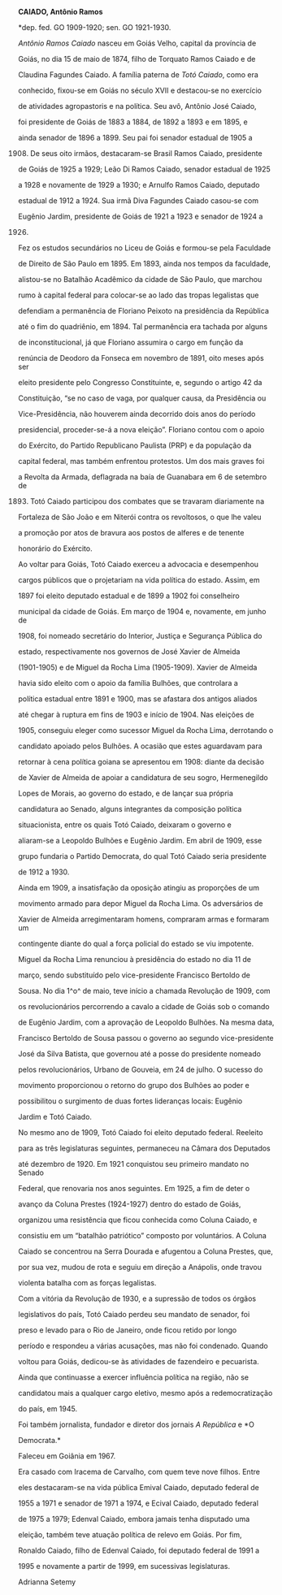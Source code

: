 **CAIADO, Antônio Ramos**



\*dep. fed. GO 1909-1920; sen. GO 1921-1930.



*Antônio Ramos Caiado* nasceu em Goiás Velho, capital da província de

Goiás, no dia 15 de maio de 1874, filho de Torquato Ramos Caiado e de

Claudina Fagundes Caiado. A família paterna de *Totó Caiado*, como era

conhecido, fixou-se em Goiás no século XVII e destacou-se no exercício

de atividades agropastoris e na política. Seu avô, Antônio José Caiado,

foi presidente de Goiás de 1883 a 1884, de 1892 a 1893 e em 1895, e

ainda senador de 1896 a 1899. Seu pai foi senador estadual de 1905 a

1908. De seus oito irmãos, destacaram-se Brasil Ramos Caiado, presidente

de Goiás de 1925 a 1929; Leão Di Ramos Caiado, senador estadual de 1925

a 1928 e novamente de 1929 a 1930; e Arnulfo Ramos Caiado, deputado

estadual de 1912 a 1924. Sua irmã Diva Fagundes Caiado casou-se com

Eugênio Jardim, presidente de Goiás de 1921 a 1923 e senador de 1924 a

1926.



Fez os estudos secundários no Liceu de Goiás e formou-se pela Faculdade

de Direito de São Paulo em 1895. Em 1893, ainda nos tempos da faculdade,

alistou-se no Batalhão Acadêmico da cidade de São Paulo, que marchou

rumo à capital federal para colocar-se ao lado das tropas legalistas que

defendiam a permanência de Floriano Peixoto na presidência da República

até o fim do quadriênio, em 1894. Tal permanência era tachada por alguns

de inconstitucional, já que Floriano assumira o cargo em função da

renúncia de Deodoro da Fonseca em novembro de 1891, oito meses após ser

eleito presidente pelo Congresso Constituinte, e, segundo o artigo 42 da

Constituição, “se no caso de vaga, por qualquer causa, da Presidência ou

Vice-Presidência, não houverem ainda decorrido dois anos do período

presidencial, proceder-se-á a nova eleição”. Floriano contou com o apoio

do Exército, do Partido Republicano Paulista (PRP) e da população da

capital federal, mas também enfrentou protestos. Um dos mais graves foi

a Revolta da Armada, deflagrada na baía de Guanabara em 6 de setembro de

1893. Totó Caiado participou dos combates que se travaram diariamente na

Fortaleza de São João e em Niterói contra os revoltosos, o que lhe valeu

a promoção por atos de bravura aos postos de alferes e de tenente

honorário do Exército.



Ao voltar para Goiás, Totó Caiado exerceu a advocacia e desempenhou

cargos públicos que o projetariam na vida política do estado. Assim, em

1897 foi eleito deputado estadual e de 1899 a 1902 foi conselheiro

municipal da cidade de Goiás. Em março de 1904 e, novamente, em junho de

1908, foi nomeado secretário do Interior, Justiça e Segurança Pública do

estado, respectivamente nos governos de José Xavier de Almeida

(1901-1905) e de Miguel da Rocha Lima (1905-1909). Xavier de Almeida

havia sido eleito com o apoio da família Bulhões, que controlara a

política estadual entre 1891 e 1900, mas se afastara dos antigos aliados

até chegar à ruptura em fins de 1903 e início de 1904. Nas eleições de

1905, conseguiu eleger como sucessor Miguel da Rocha Lima, derrotando o

candidato apoiado pelos Bulhões. A ocasião que estes aguardavam para

retornar à cena política goiana se apresentou em 1908: diante da decisão

de Xavier de Almeida de apoiar a candidatura de seu sogro, Hermenegildo

Lopes de Morais, ao governo do estado, e de lançar sua própria

candidatura ao Senado, alguns integrantes da composição política

situacionista, entre os quais Totó Caiado, deixaram o governo e

aliaram-se a Leopoldo Bulhões e Eugênio Jardim. Em abril de 1909, esse

grupo fundaria o Partido Democrata, do qual Totó Caiado seria presidente

de 1912 a 1930.



Ainda em 1909, a insatisfação da oposição atingiu as proporções de um

movimento armado para depor Miguel da Rocha Lima. Os adversários de

Xavier de Almeida arregimentaram homens, compraram armas e formaram um

contingente diante do qual a força policial do estado se viu impotente.

Miguel da Rocha Lima renunciou à presidência do estado no dia 11 de

março, sendo substituído pelo vice-presidente Francisco Bertoldo de

Sousa. No dia 1^o^ de maio, teve início a chamada Revolução de 1909, com

os revolucionários percorrendo a cavalo a cidade de Goiás sob o comando

de Eugênio Jardim, com a aprovação de Leopoldo Bulhões. Na mesma data,

Francisco Bertoldo de Sousa passou o governo ao segundo vice-presidente

José da Silva Batista, que governou até a posse do presidente nomeado

pelos revolucionários, Urbano de Gouveia, em 24 de julho. O sucesso do

movimento proporcionou o retorno do grupo dos Bulhões ao poder e

possibilitou o surgimento de duas fortes lideranças locais: Eugênio

Jardim e Totó Caiado.



No mesmo ano de 1909, Totó Caiado foi eleito deputado federal. Reeleito

para as três legislaturas seguintes, permaneceu na Câmara dos Deputados

até dezembro de 1920. Em 1921 conquistou seu primeiro mandato no Senado

Federal, que renovaria nos anos seguintes. Em 1925, a fim de deter o

avanço da Coluna Prestes (1924-1927) dentro do estado de Goiás,

organizou uma resistência que ficou conhecida como Coluna Caiado, e

consistiu em um “batalhão patriótico” composto por voluntários. A Coluna

Caiado se concentrou na Serra Dourada e afugentou a Coluna Prestes, que,

por sua vez, mudou de rota e seguiu em direção a Anápolis, onde travou

violenta batalha com as forças legalistas.



Com a vitória da Revolução de 1930, e a supressão de todos os órgãos

legislativos do país, Totó Caiado perdeu seu mandato de senador, foi

preso e levado para o Rio de Janeiro, onde ficou retido por longo

período e respondeu a várias acusações, mas não foi condenado. Quando

voltou para Goiás, dedicou-se às atividades de fazendeiro e pecuarista.

Ainda que continuasse a exercer influência política na região, não se

candidatou mais a qualquer cargo eletivo, mesmo após a redemocratização

do país, em 1945.



Foi também jornalista, fundador e diretor dos jornais *A República* e *O

Democrata.*



Faleceu em Goiânia em 1967.



Era casado com Iracema de Carvalho, com quem teve nove filhos. Entre

eles destacaram-se na vida pública Emival Caiado, deputado federal de

1955 a 1971 e senador de 1971 a 1974, e Ecival Caiado, deputado federal

de 1975 a 1979; Edenval Caiado, embora jamais tenha disputado uma

eleição, também teve atuação política de relevo em Goiás. Por fim,

Ronaldo Caiado, filho de Edenval Caiado, foi deputado federal de 1991 a

1995 e novamente a partir de 1999, em sucessivas legislaturas.



Adrianna Setemy



